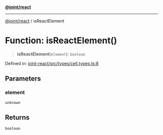 [**@joint/react**](../README.md)

***

[@joint/react](../README.md) / isReactElement

# Function: isReactElement()

> **isReactElement**(`element`): `boolean`

Defined in: [joint-react/src/types/cell.types.ts:8](https://github.com/samuelgja/joint/blob/main/packages/joint-react/src/types/cell.types.ts#L8)

## Parameters

### element

`unknown`

## Returns

`boolean`
